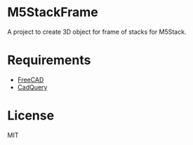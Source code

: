 # M5StackFrame

A project to create 3D object for frame of stacks for M5Stack.

# Requirements

- [FreeCAD](https://www.freecadweb.org/downloads.php)
- [CadQuery](https://github.com/dcowden/cadquery)

# License

MIT
